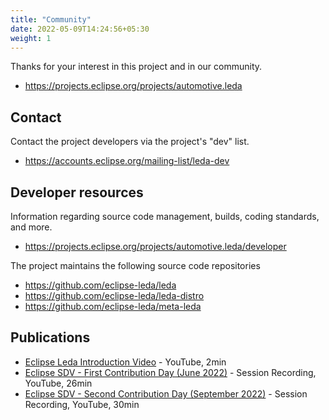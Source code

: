 ```yaml
---
title: "Community"
date: 2022-05-09T14:24:56+05:30
weight: 1
---
```


Thanks for your interest in this project and in our community.

* <https://projects.eclipse.org/projects/automotive.leda>

## Contact

Contact the project developers via the project's "dev" list.

* <https://accounts.eclipse.org/mailing-list/leda-dev>

## Developer resources

Information regarding source code management, builds, coding standards, and
more.

* <https://projects.eclipse.org/projects/automotive.leda/developer>

The project maintains the following source code repositories

* <https://github.com/eclipse-leda/leda>
* <https://github.com/eclipse-leda/leda-distro>
* <https://github.com/eclipse-leda/meta-leda>

## Publications

* [Eclipse Leda Introduction Video](https://www.youtube.com/watch?v=91hNeQ3kf0w) - YouTube, 2min
* [Eclipse SDV - First Contribution Day (June 2022)](https://www.youtube.com/watch?v=yOVHyG0aZ7M&list=PLy7t4z5SYNaRYI7lH26szREOi9pfqxOUU&index=8) - Session Recording, YouTube, 26min
* [Eclipse SDV - Second Contribution Day (September 2022)](https://www.youtube.com/watch?v=hiFriZhv1NE&list=PLy7t4z5SYNaRYI7lH26szREOi9pfqxOUU&index=17) - Session Recording, YouTube, 30min
